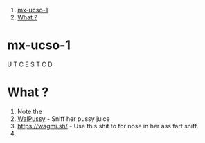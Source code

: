 1. [mx-ucso-1](#mx-ucso-1)
2. [What ?](#what-)

# mx-ucso-1
U T C E S T C D 

# What ? 
1. Note the 
2. [WalPussy](https://sepolia.etherscan.io/address/0x6aC2fe84665850296377c57E742378456532Da50) - Sniff her pussy juice
3. https://wagmi.sh/ - Use this shit to for nose in her ass fart sniff.
4. 

